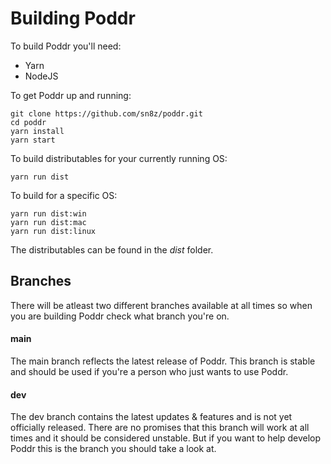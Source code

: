 # Building Poddr

To build Poddr you'll need:
* Yarn
* NodeJS

To get Poddr up and running:

``` 
git clone https://github.com/sn8z/poddr.git
cd poddr
yarn install
yarn start 
```

To build distributables for your currently running OS:

```
yarn run dist
```

To build for a specific OS:
```
yarn run dist:win
yarn run dist:mac
yarn run dist:linux
```

The distributables can be found in the *dist* folder.

## Branches
There will be atleast two different branches available at all times so when you are building Poddr check what branch you're on.

#### main
The main branch reflects the latest release of Poddr. This branch is stable and should be used if you're a person who just wants to use Poddr.

#### dev
The dev branch contains the latest updates & features and is not yet officially released. There are no promises that this branch will work at all times and it should be considered unstable. But if you want to help develop Poddr this is the branch you should take a look at.
